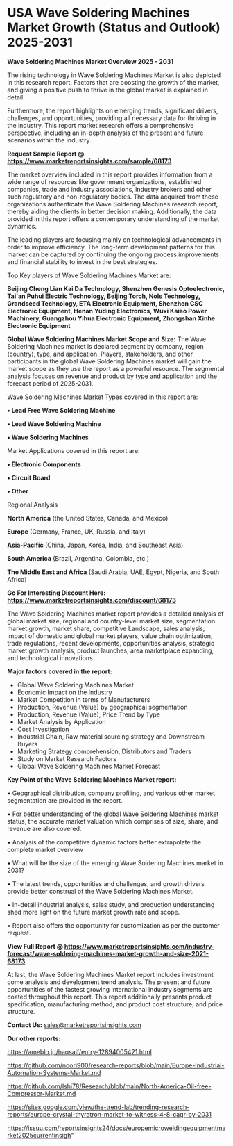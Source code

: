 # USA  Wave Soldering Machines Market Growth (Status and Outlook) 2025-2031

<Strong> Wave Soldering Machines Market Overview 2025 - 2031</strong>

The rising technology in Wave Soldering Machines Market is also depicted in this research report. Factors that are boosting the growth of the market, and giving a positive push to thrive in the global market is explained in detail.

Furthermore, the report highlights on emerging trends, significant drivers, challenges, and opportunities, providing all necessary data for thriving in the industry. This report market research offers a comprehensive perspective, including an in-depth analysis of the present and future scenarios within the industry.

<strong>Request Sample Report @ <a href=https://www.marketreportsinsights.com/sample/68173>https://www.marketreportsinsights.com/sample/68173</a></strong>

The market overview included in this report provides information from a wide range of resources like government organizations, established companies, trade and industry associations, industry brokers and other such regulatory and non-regulatory bodies. The data acquired from these organizations authenticate the Wave Soldering Machines research report, thereby aiding the clients in better decision making. Additionally, the data provided in this report offers a contemporary understanding of the market dynamics.

The leading players are focusing mainly on technological advancements in order to improve efficiency. The long-term development patterns for this market can be captured by continuing the ongoing process improvements and financial stability to invest in the best strategies.

Top Key players of Wave Soldering Machines Market are:

<strong>Beijing Cheng Lian Kai Da Technology, Shenzhen Genesis Optoelectronic, Tai&#39;an Puhui Electric Technology, Beijing Torch, Nols Technology, Grandseed Technology, ETA Electronic Equipment, Shenzhen CSC Electronic Equipment, Henan Yuding Electronics, Wuxi Kaiao Power Machinery, Guangzhou Yihua Electronic Equipment, Zhongshan Xinhe Electronic Equipment</strong>

<strong><b>Global Wave Soldering Machines Market Scope and Size:</b></strong>
The Wave Soldering Machines market is declared segment by company, region (country), type, and application. Players, stakeholders, and other participants in the global Wave Soldering Machines market will gain the market scope as they use the report as a powerful resource. The segmental analysis focuses on revenue and product by type and application and the forecast period of 2025-2031.

Wave Soldering Machines Market Types covered in this report are:

<strong>• Lead Free Wave Soldering Machine

• Lead Wave Soldering Machine

• Wave Soldering Machines</strong>

Market Applications covered in this report are:

<strong>• Electronic Components

• Circuit Board

• Other</strong> 

Regional Analysis

<strong>North America</strong> (the United States, Canada, and Mexico)

<strong>Europe</strong> (Germany, France, UK, Russia, and Italy)

<strong>Asia-Pacific</strong> (China, Japan, Korea, India, and Southeast Asia)

<strong>South America</strong> (Brazil, Argentina, Colombia, etc.)

<strong>The Middle East and Africa</strong> (Saudi Arabia, UAE, Egypt, Nigeria, and South Africa)

<strong>Go For Interesting Discount Here: <a href=https://www.marketreportsinsights.com/discount/68173>https://www.marketreportsinsights.com/discount/68173</a></strong>

The Wave Soldering Machines market report provides a detailed analysis of global market size, regional and country-level market size, segmentation market growth, market share, competitive Landscape, sales analysis, impact of domestic and global market players, value chain optimization, trade regulations, recent developments, opportunities analysis, strategic market growth analysis, product launches, area marketplace expanding, and technological innovations.

<strong><b>Major factors covered in the report:</b></strong>
<ul>
  <li>Global Wave Soldering Machines Market </li>
  <li>Economic Impact on the Industry</li>
  <li>Market Competition in terms of Manufacturers</li>
  <li>Production, Revenue (Value) by geographical segmentation</li>
  <li>Production, Revenue (Value), Price Trend by Type</li>
  <li>Market Analysis by Application</li>
  <li>Cost Investigation</li>
  <li>Industrial Chain, Raw material sourcing strategy and Downstream Buyers</li>
  <li>Marketing Strategy comprehension, Distributors and Traders</li>
  <li>Study on Market Research Factors</li>
  <li>Global Wave Soldering Machines Market Forecast</li>
</ul>

<strong><b>Key Point of the Wave Soldering Machines Market report:</b></strong>

• Geographical distribution, company profiling, and various other market segmentation are provided in the report.

• For better understanding of the global Wave Soldering Machines market status, the accurate market valuation which comprises of size, share, and revenue are also covered.

• Analysis of the competitive dynamic factors better extrapolate the complete market overview

• What will be the size of the emerging Wave Soldering Machines market in 2031?

• The latest trends, opportunities and challenges, and growth drivers provide better construal of the Wave Soldering Machines Market.

• In-detail industrial analysis, sales study, and production understanding shed more light on the future market growth rate and scope.

• Report also offers the opportunity for customization as per the customer request.

<strong><b>View Full Report @ <a href=https://www.marketreportsinsights.com/industry-forecast/wave-soldering-machines-market-growth-and-size-2021-68173>https://www.marketreportsinsights.com/industry-forecast/wave-soldering-machines-market-growth-and-size-2021-68173</a></b></strong>


At last, the Wave Soldering Machines Market report includes investment come analysis and development trend analysis. The present and future opportunities of the fastest growing international industry segments are coated throughout this report. This report additionally presents product specification, manufacturing method, and product cost structure, and price structure.

<strong>Contact Us:</strong>
sales@marketreportsinsights.com

<strong>Our other reports:</strong>

<a href=https://ameblo.jp/haqsaif/entry-12894005421.html>https://ameblo.jp/haqsaif/entry-12894005421.html</a>

<a href=https://github.com/noori900/research-reports/blob/main/Europe-Industrial-Automation-Systems-Market.md>https://github.com/noori900/research-reports/blob/main/Europe-Industrial-Automation-Systems-Market.md</a>

<a href=https://github.com/Ishi78/Research/blob/main/North-America-Oil-free-Compressor-Market.md>https://github.com/Ishi78/Research/blob/main/North-America-Oil-free-Compressor-Market.md</a>

<a href=https://sites.google.com/view/the-trend-lab/trending-research-reports/europe-crystal-thyratron-market-to-witness-4-8-cagr-by-2031>https://sites.google.com/view/the-trend-lab/trending-research-reports/europe-crystal-thyratron-market-to-witness-4-8-cagr-by-2031</a>

<a href=https://issuu.com/reportsinsights24/docs/europemicroweldingequipmentmarket2025currentinsigh>https://issuu.com/reportsinsights24/docs/europemicroweldingequipmentmarket2025currentinsigh</a>"
